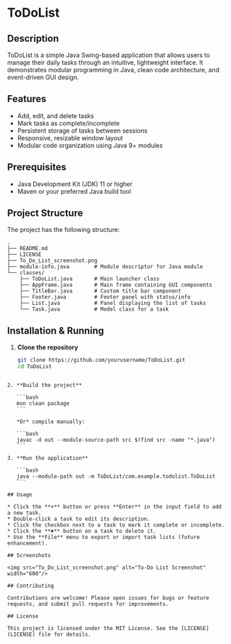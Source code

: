 # ToDoList

## Description

ToDoList is a simple Java Swing-based application that allows users to manage their daily tasks through an intuitive, lightweight interface. It demonstrates modular programming in Java, clean code architecture, and event-driven GUI design.

## Features

* Add, edit, and delete tasks
* Mark tasks as complete/incomplete
* Persistent storage of tasks between sessions
* Responsive, resizable window layout
* Modular code organization using Java 9+ modules

## Prerequisites

* Java Development Kit (JDK) 11 or higher
* Maven or your preferred Java build tool

## Project Structure

The project has the following structure:

```
.
├── README.md
├── LICENSE
├── To_Do_List_screenshot.png
├── module-info.java        # Module descriptor for Java module
└── classes/
    ├── ToDoList.java       # Main launcher class
    ├── AppFrame.java       # Main frame containing GUI components
    ├── TitleBar.java       # Custom title bar component
    ├── Footer.java         # Footer panel with status/info
    ├── List.java           # Panel displaying the list of tasks
    └── Task.java           # Model class for a task
```

## Installation & Running

1. **Clone the repository**
   ```bash
   git clone https://github.com/yourusername/ToDoList.git
   cd ToDoList
````

2. **Build the project**

   ```bash
   mvn clean package
   ```

   *Or* compile manually:

   ```bash
   javac -d out --module-source-path src $(find src -name "*.java")
   ```

3. **Run the application**

   ```bash
   java --module-path out -m ToDoList/com.example.todolist.ToDoList
   ```

## Usage

* Click the **+** button or press **Enter** in the input field to add a new task.
* Double-click a task to edit its description.
* Click the checkbox next to a task to mark it complete or incomplete.
* Click the **✖** button on a task to delete it.
* Use the **File** menu to export or import task lists (future enhancement).

## Screenshots

<img src="To_Do_List_screenshot.png" alt="To-Do List Screenshot" width="600"/>

## Contributing

Contributions are welcome! Please open issues for bugs or feature requests, and submit pull requests for improvements.

## License

This project is licensed under the MIT License. See the [LICENSE](LICENSE) file for details.
